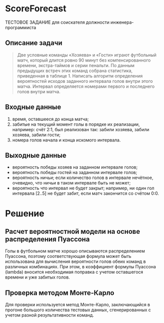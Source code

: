 # ScoreForecast
ТЕСТОВОЕ ЗАДАНИЕ для соискателя должности инженера-программиста
## Описание задачи
> Две условные команды «Хозяева» и «Гости» играют футбольный матч, который длится ровно
90 минут без компенсированного времени, экстра-таймов и серии пенальти. По данным предыдущих встреч
этих команд собрана статистика, приведенная в таблице 1. Написать алгоритм определения вероятностей
исходов заданного интервала голов внутри этого матча. Интервал определяется номерами первого
и последнего голов внутри матча.
## Входные данные
1. время, оставшееся до конца матча;
2. забитые на текущий момент голы в порядке их реализации, например: счёт 2:1, был реализован так:
забили хозяева, забили хозяева, забили гости;
3. номера голов начала и конца искомого интервала.
## Выходные данные
+ вероятность победы хозяев на заданном интервале голов;
+ вероятность победы гостей на заданном интервале голов;
+ вероятность ничьи; если количество голов в интервале нечётное, очевидно, что ничьи в таком
интервале быть не может;
+ вероятность что интервал не будет закрыт; например, ни один гол интервала [2..5] не будет забит, если
матч закончится со счётом 0:0.
# Решение
## Расчет вероятностной модели на основе распределения Пуассона
Голы в футбольном матче хорошо описываются распределением Пуассона, поэтому соответствующая формула может быть использована для вычисления вероятности голов 
обеих команд в различных комбинациях. При этом, в коэффициент формулы Пуассона (lambda) вносится необходимая поправка с учетом оставшегося времени и уже забитых голов.
## Проверка методом Монте-Карло
Для проверки используется метод Монте-Карло, заключающийся в прогоне большого количества тестовых данных, сгенерированных с учетом разной результативности команд.
